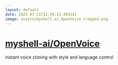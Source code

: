 ```yaml
---
layout: default
date: 2025-07-21T12:34:13.493342
image: assets/myshell-ai_OpenVoice_cropped.png
---
```


# [myshell-ai/OpenVoice](https://github.com/myshell-ai/OpenVoice)

instant voice cloning with style and language control
